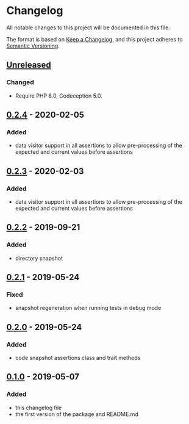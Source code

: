 # Changelog
All notable changes to this project will be documented in this file.

The format is based on [Keep a Changelog](https://keepachangelog.com/en/1.0.0/),
and this project adheres to [Semantic Versioning](https://semver.org/spec/v2.0.0.html).

## [Unreleased]
### Changed
- Require PHP 8.0, Codeception 5.0.

## [0.2.4] - 2020-02-05
### Added
- data visitor support in all assertions to allow pre-processing of the expected and current values before assertions

## [0.2.3] - 2020-02-03
### Added
- data visitor support in all assertions to allow pre-processing of the expected and current values before assertions

## [0.2.2] - 2019-09-21
### Added
- directory snapshot

## [0.2.1] - 2019-05-24
### Fixed
- snapshot regeneration when running tests in debug mode

## [0.2.0] - 2019-05-24
### Added
- code snapshot assertions class and trait methods

## [0.1.0] - 2019-05-07
### Added
- this changelog file
- the first version of the package and README.md

[0.1.0]: https://github.com/lucatume/codeception-snapshot-assertions/releases/tag/0.1.0
[0.2.0]: https://github.com/lucatume/codeception-snapshot-assertions/compare/0.1.0...0.2.0
[0.2.1]: https://github.com/lucatume/codeception-snapshot-assertions/compare/0.2.0...0.2.1
[0.2.2]: https://github.com/lucatume/codeception-snapshot-assertions/compare/0.2.1...0.2.2
[0.2.3]: https://github.com/lucatume/codeception-snapshot-assertions/compare/0.2.2...0.2.3
[0.2.4]: https://github.com/lucatume/codeception-snapshot-assertions/compare/0.2.3...0.2.4
[Unreleased]: https://github.com/lucatume/codeception-snapshot-assertions/compare/0.2.4...HEAD


